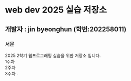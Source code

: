 # web dev 2025 실습 저장소
## 개발자 : jin byeonghun (학번:202258011)
### 서문
2025 2학기
웹프로그래밍 실습을 위한 저장소 입니다.  
1주차  
2주차  
3주차  .